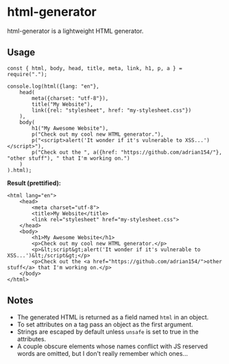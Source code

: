 # html-generator

html-generator is a lightweight HTML generator.

## Usage

```
const { html, body, head, title, meta, link, h1, p, a } = require(".");

console.log(html({lang: "en"},
    head(
        meta({charset: "utf-8"}),
        title("My Website"),
        link({rel: "stylesheet", href: "my-stylesheet.css"})
    ),
    body(
        h1("My Awesome Website"),
        p("Check out my cool new HTML generator."),
        p("<script>alert('It wonder if it's vulnerable to XSS...')</script>"),
        p("Check out the ", a({href: "https://github.com/adrian154/"}, "other stuff"), " that I'm working on.")
    )
).html);
```

**Result (prettified):**
```
<html lang="en">
    <head>
        <meta charset="utf-8">
        <title>My Website</title>
        <link rel="stylesheet" href="my-stylesheet.css">
    </head>
    <body>
        <h1>My Awesome Website</h1>
        <p>Check out my cool new HTML generator.</p>
        <p>&lt;script&gt;alert('It wonder if it's vulnerable to XSS...')&lt;/script&gt;</p>
        <p>Check out the <a href="https://github.com/adrian154/">other stuff</a> that I'm working on.</p>
    </body>
</html>
```

## Notes

* The generated HTML is returned as a field named `html` in an object.
* To set attributes on a tag pass an object as the first argument.
* Strings are escaped by default unless `unsafe` is set to true in the attributes.
* A couple obscure elements whose names conflict with JS reserved words are omitted, but I don't really remember which ones...